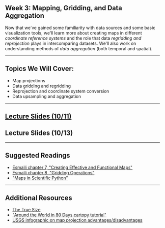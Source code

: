 ## Week 3: Mapping, Gridding, and Data Aggregation

Now that we've gained some familiarity with data sources and some basic visualization tools, 
we'll learn more about creating maps in different _coordinate reference systems_ and the role that data _regridding and reprojection_ plays in
intercomparing datasets. We'll also work on understanding methods of _data aggregation_ (both temporal and spatial).

---------------------------
## Topics We Will Cover:

* Map projections 
* Data gridding and regridding
* Reprojection and coordinate system conversion
* Data upsampling and aggregation

---------------------------
## [Lecture Slides (10/11)](https://drive.google.com/file/d/1MvLSM5ZRCR_bWd2hVlnAzrcVt8UMJ2QH/view?usp=sharing)
## Lecture Slides (10/13)

---------------------------
## Suggested Readings

* [Esmaili chapter 7, "Creating Effective and Functional Maps"](https://agupubs.onlinelibrary.wiley.com/doi/10.1002/9781119606925.ch7)
* [Esmaili chapter 8, "Gridding Operations"](https://agupubs.onlinelibrary.wiley.com/doi/10.1002/9781119606925.ch8)
* ["Maps in Scientific Python"](https://earth-env-data-science.github.io/lectures/mapping_cartopy.html)

---------------------------
## Additional Resources
* [The True Size](https://www.thetruesize.com)
* ["Around the World in 80 Days cartopy tutorial"](https://github.com/SciTools/cartopy-tutorial)
* [USGS infographic on map projection advantages/disadvantages](https://pubs.usgs.gov/gip/70047422/report.pdf)
